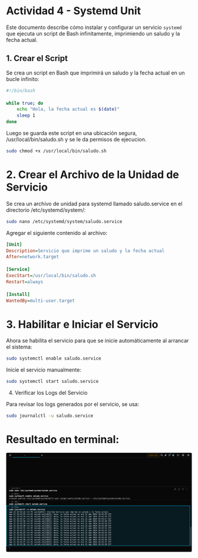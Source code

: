 # Actividad 4 - Systemd Unit


Este documento describe cómo instalar y configurar un servicio `systemd` que ejecuta un script de Bash infinitamente, imprimiendo un saludo y la fecha actual.

## 1. Crear el Script

Se crea un script en Bash que imprimirá un saludo y la fecha actual en un bucle infinito:

```bash
#!/bin/bash

while true; do
    echo "Hola, la fecha actual es $(date)"
    sleep 1
done
```

Luego se guarda este script en una ubicación segura, /usr/local/bin/saludo.sh y se le da permisos de ejecucion.

```bash
sudo chmod +x /usr/local/bin/saludo.sh
```



# 2. Crear el Archivo de la Unidad de Servicio

Se crea un archivo de unidad para systemd llamado saludo.service en el directorio /etc/systemd/system/:


```bash
sudo nano /etc/systemd/system/saludo.service
```

Agregar el siguiente contenido al archivo:
```ini
[Unit]
Description=Servicio que imprime un saludo y la fecha actual
After=network.target

[Service]
ExecStart=/usr/local/bin/saludo.sh
Restart=always

[Install]
WantedBy=multi-user.target

```

# 3. Habilitar e Iniciar el Servicio

Ahora se habilita el servicio para que se inicie automáticamente al arrancar el sistema:

```bash
sudo systemctl enable saludo.service
```
Inicie el servicio manualmente:
```bash
sudo systemctl start saludo.service
```

4. Verificar los Logs del Servicio

Para revisar los logs generados por el servicio, se usa:
```bash
sudo journalctl -u saludo.service
```
# Resultado en terminal:
![ImagenLogs](/actividad4/logs.png)

